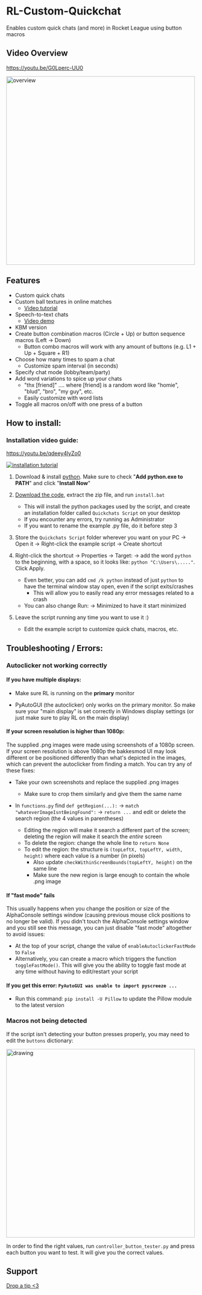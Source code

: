 # RL-Custom-Quickchat

Enables custom quick chats (and more) in Rocket League using button macros

## Video Overview

https://youtu.be/G0Lperc-UU0

<a href='https://youtu.be/G0Lperc-UU0'>
  <img src='https://i.imgur.com/U83sQM9.png' alt="overview" width="500"/>
</a>

## Features

- Custom quick chats
- Custom ball textures in online matches
  - [Video tutorial](https://youtu.be/qjvJxKlpNx0)
- Speech-to-text chats
  - [Video demo](https://youtu.be/cqEdJQ-X7X4)
- KBM version
- Create button combination macros (Circle + Up) or button sequence macros (Left → Down)
  - Button combo macros will work with any amount of buttons (e.g. L1 + Up + Square + R1)
- Choose how many times to spam a chat
  - Customize spam interval (in seconds)
- Specify chat mode (lobby/team/party)
- Add word variations to spice up your chats
  - "thx [friend]" .... where [friend] is a random word like "homie", "blud", "bro", "my guy", etc.
  - Easily customize with word lists
- Toggle all macros on/off with one press of a button

## How to install:

### Installation video guide:

https://youtu.be/qdeey4lyZo0

[![installation tutorial](https://i.imgur.com/Cg4CHke.png)](https://youtu.be/qdeey4lyZo0)

1. Download & install [python](https://www.python.org/getit/). Make sure to check "**Add python.exe to PATH**" and click "**Install Now**"

2. [Download the code](https://github.com/smallest-cock/RL-Custom-Quickchat/archive/refs/heads/main.zip), extract the zip file, and run `install.bat`
   - This will install the python packages used by the script, and create an installation folder called `Quickchats Script` on your desktop
   - If you encounter any errors, try running as Administrator 
   - If you want to rename the example .py file, do it before step 3

3. Store the `Quickchats Script` folder wherever you want on your PC → Open it → Right-click the example script → Create shortcut

4. Right-click the shortcut → Properties → Target: → add the word `python` to the beginning, with a space, so it looks like: `python "C:\Users\....."`. Click Apply.
   - Even better, you can add `cmd /k python` instead of just `python` to have the terminal window stay open, even if the script exits/crashes
     - This will allow you to easily read any error messages related to a crash
   - You can also change Run: → Minimized to have it start minimized

5. Leave the script running any time you want to use it :)
   - Edit the example script to customize quick chats, macros, etc.

## Troubleshooting / Errors:

### Autoclicker not working correctly

#### If you have multiple displays:

- Make sure RL is running on the **primary** monitor

- PyAutoGUI (the autoclicker) only works on the primary monitor. So make sure your "main display" is set correctly in Windows display settings (or just make sure to play RL on the main display)

#### If your screen resolution is higher than 1080p:

The supplied .png images were made using screenshots of a 1080p screen. If your screen resolution is above 1080p the bakkesmod UI may look different or be positioned differently than what's depicted in the images, which can prevent the autoclicker from finding a match. You can try any of these fixes:

- Take your own screenshots and replace the supplied .png images
  - Make sure to crop them similarly and give them the same name

- In `functions.py` find `def getRegion(...):` → `match "whateverImageIsntBeingFound":` → `return ...` and edit or delete the search region (the 4 values in parentheses)
  - Editing the region will make it search a different part of the screen; deleting the region will make it search the *entire* screen
  - To delete the region: change the whole line to `return None`
  - To edit the region: the structure is `(topLeftX, topLeftY, width, height)` where each value is a number (in pixels)
    - Also update `checkWithinScreenBounds(topLeftY, height)` on the same line
    - Make sure the new region is large enough to contain the whole .png image
  
#### If "fast mode" fails

This usually happens when you change the position or size of the AlphaConsole settings window (causing previous mouse click positions to no longer be valid). If you didn't touch the AlphaConsole settings window and you still see this message, you can just disable "fast mode" altogether to avoid issues:

- At the top of your script, change the value of `enableAutoclickerFastMode` to `False`
- Alternatively, you can create a macro which triggers the function `toggleFastMode()`. This will give you the ability to toggle fast mode at any time without having to edit/restart your script

#### If you get this error: `PyAutoGUI was unable to import pyscreeze ...`

- Run this command: `pip install -U Pillow` to update the Pillow module to the latest version

### Macros not being detected

If the script isn't detecting your button presses properly, you may need to edit the `buttons` dictionary:

<img src="https://github.com/smallest-cock/RL-Custom-Quickchat/assets/48503773/9ccc127d-c148-463a-8992-cbc14e33e19a" alt="drawing" width="500"/>

In order to find the right values, run `controller_button_tester.py` and press each button you want to test. It will give you the correct values.

## Support

[Drop a tip <3](https://cash.app/$naptime559)